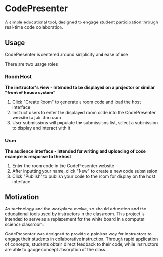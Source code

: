 # CodePresenter
A simple educational tool, designed to engage student participation through real-time code collaboration.

## Usage
CodePresenter is centered around simplicity and ease of use

There are two usage roles

### Room Host
**The instructor's view - Intended to be displayed on a projector or similar "front of house system"**

1. Click "Create Room" to generate a room code and load the host interface
2. Instruct users to enter the displayed room code into the CodePresenter website to join the room
3. User submissions will populate the submissions list, select a submission to display and interact with it

### User
**The audience interface - Intended for writing and uploading of code example is response to the host**

1. Enter the room code in the CodePresenter website
2. After inputting your name, click "New" to create a new code submission
3. Click "Publish" to publish your code to the room for display on the host interface

## Motivation

As technology and the workplace evolve, so should education and the educational tools used by instructors in the classroom. This project is intended to serve as a replacement for the white board in a computer science classroom.  

CodePresenter was designed to provide a painless way for instructors to engage their students in collaborative instruction. Through rapid application of concepts, students obtain direct feedback to their code, while instructors are able to gauge concept absorption of the class.

